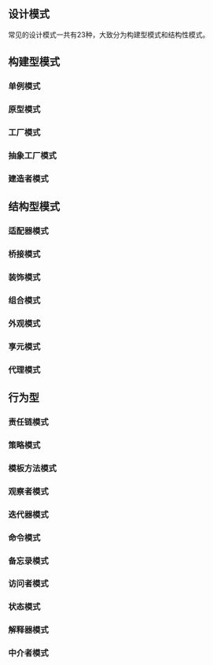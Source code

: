 ## 设计模式

常见的设计模式一共有23种，大致分为构建型模式和结构性模式。

## 构建型模式

### 单例模式
### 原型模式
### 工厂模式
### 抽象工厂模式
### 建造者模式

## 结构型模式

### 适配器模式
### 桥接模式
### 装饰模式
### 组合模式
### 外观模式
### 享元模式
### 代理模式

## 行为型

### 责任链模式
### 策略模式
### 模板方法模式
### 观察者模式
### 迭代器模式
### 命令模式
### 备忘录模式
### 访问者模式
### 状态模式
### 解释器模式
### 中介者模式
